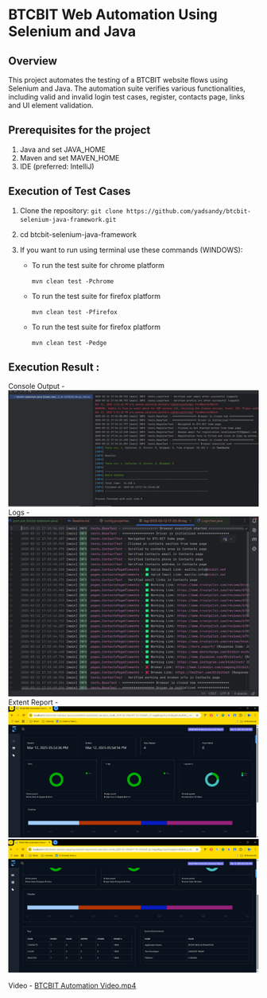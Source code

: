 # BTCBIT Web Automation Using Selenium and Java

## Overview

This project automates the testing of a BTCBIT website flows using Selenium and Java. The automation suite verifies various
functionalities, including valid and invalid login test cases, register, contacts page, links and UI element validation.

## Prerequisites for the project

1. Java and set JAVA_HOME
2. Maven and set MAVEN_HOME
3. IDE (preferred: IntelliJ)


## Execution of Test Cases

1. Clone the repository:
   `git clone https://github.com/yadsandy/btcbit-selenium-java-framework.git`

2. cd btcbit-selenium-java-framework

3. If you want to run using terminal use these commands (WINDOWS):
    * To run the test suite for chrome platform

      `mvn clean test -Pchrome`
    * To run the test suite for firefox platform

      `mvn clean test -Pfirefox`
    * To run the test suite for firefox platform

      `mvn clean test -Pedge`

## Execution Result :

Console Output -
![console.png](src/test/resources/console.png)
Logs -
![logs.png](src/test/resources/logs.png)
Extent Report -
![report1.png](src/test/resources/report1.png)
![report2.png](src/test/resources/report2.png)

Video -
[BTCBIT Automation Video.mp4](BTCBIT%20Automation%20Video.mp4)

